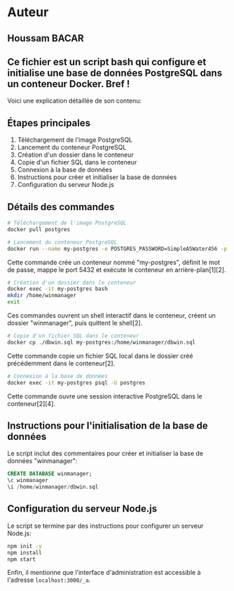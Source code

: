 # Auteur
Houssam BACAR
--
Ce fichier est un script bash qui configure et initialise une base de données PostgreSQL dans un conteneur Docker. Bref !
--
Voici une explication détaillée de son contenu:

## Étapes principales

1. Téléchargement de l'image PostgreSQL
2. Lancement du conteneur PostgreSQL
3. Création d'un dossier dans le conteneur
4. Copie d'un fichier SQL dans le conteneur
5. Connexion à la base de données
6. Instructions pour créer et initialiser la base de données
7. Configuration du serveur Node.js

## Détails des commandes

```bash
# Téléchargement de l'image PostgreSQL
docker pull postgres

# Lancement du conteneur PostgreSQL
docker run --name my-postgres -e POSTGRES_PASSWORD=SimpleASWater456 -p 5432:5432 -d postgres
```
Cette commande crée un conteneur nommé "my-postgres", définit le mot de passe, mappe le port 5432 et exécute le conteneur en arrière-plan[1][2].

```bash
# Création d'un dossier dans le conteneur
docker exec -it my-postgres bash
mkdir /home/winmanager
exit
```
Ces commandes ouvrent un shell interactif dans le conteneur, créent un dossier "winmanager", puis quittent le shell[2].

```bash
# Copie d'un fichier SQL dans le conteneur
docker cp ./dbwin.sql my-postgres:/home/winmanager/dbwin.sql
```
Cette commande copie un fichier SQL local dans le dossier créé précédemment dans le conteneur[2].

```bash
# Connexion à la base de données
docker exec -it my-postgres psql -U postgres
```
Cette commande ouvre une session interactive PostgreSQL dans le conteneur[2][4].

## Instructions pour l'initialisation de la base de données

Le script inclut des commentaires pour créer et initialiser la base de données "winmanager":

```sql
CREATE DATABASE winmanager;
\c winmanager
\i /home/winmanager/dbwin.sql
```

## Configuration du serveur Node.js

Le script se termine par des instructions pour configurer un serveur Node.js:

```bash
npm init -y
npm install
npm start
```

Enfin, il mentionne que l'interface d'administration est accessible à l'adresse `localhost:3000/_a`.
